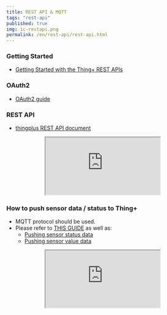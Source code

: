 ```yaml
---
title: REST API & MQTT
tags: "rest-api"
published: true
img: ic-restapi.png
permalink: /en/rest-api/rest-api.html
---
```


### Getting Started

- [Getting Started with the Thing+ REST APIs](https://github.com/daliworks/thingplus-guide/blob/master/doc/GettingStarted_authToken.md)

### OAuth2

- [OAuth2 guide](https://github.com/daliworks/thingplus-guide/blob/master/doc/OAuth2.md)

### REST API

- [thingplus REST API document](https://thingplus.api-docs.io/2.0/getting-started)

<div align="center" class="embed-responsive embed-responsive-16by9">
  <iframe src="http://www.youtube.com/embed/bD8Bg8Bxy4Y?hl=en_US&loop=1&autoplay=0&playlist=bD8Bg8Bxy4Y"></iframe>
</div>

### How to push sensor data / status to Thing+

- MQTT protocol should be used.
- Please refer to [THIS GUIDE](https://github.com/daliworks/thingplus-embedded/blob/master/docs/Thingplus_Embedded_Guide.md) as well as: 
  - [Pushing sensor status data](https://github.com/daliworks/thingplus-embedded/blob/master/docs/Thingplus_Embedded_Guide.md#224-%EC%84%BC%EC%84%9C-%EC%83%81%ED%83%9C-%EC%A0%84%EC%86%A1)
  - [Pushing sensor value data](https://github.com/daliworks/thingplus-embedded/blob/master/docs/Thingplus_Embedded_Guide.md#226-%EC%84%BC%EC%84%9C%EA%B0%92-%EC%A0%84%EC%86%A1)

<div align="center" class="embed-responsive embed-responsive-16by9">
  <iframe src="http://www.youtube.com/embed/wv3ga27--qM?hl=en_US&loop=1&autoplay=0&playlist=wv3ga27--qM"></iframe>
</div>

<br/>
<br/>
<br/>
<br/>
<br/>
<br/>
<br/>
<br/>
<br/>
<br/>
<br/>
<br/>
<br/>
<br/>
<br/>
<br/>


<div class='scrolltop'>
    <div class='scroll icon'><i class="fa fa-arrow-circle-up"></i></div>
</div>